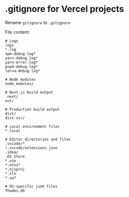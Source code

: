# .gitignore for Vercel projects

Rename `gitignore` to `.gitignore`

File content:

```
# Logs
logs
*.log
npm-debug.log*
yarn-debug.log*
yarn-error.log*
pnpm-debug.log*
lerna-debug.log*

# Node modules
node_modules/

# Next.js build output
.next/
out/

# Production build output
dist/
dist-ssr/

# Local environment files
*.local

# Editor directories and files
.vscode/*
!.vscode/extensions.json
.idea/
.DS_Store
*.suo
*.ntvs*
*.njsproj
*.sln
*.sw?

# OS-specific junk files
Thumbs.db
```
